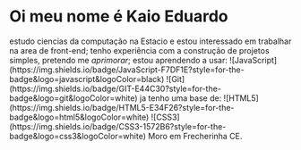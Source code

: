 <h1>Oi meu nome é Kaio Eduardo</h1>
estudo ciencias da computação na Estacio e estou interessado em trabalhar na area de front-end;
tenho experiência com a construção de projetos simples, pretendo me <i>aprimorar</i>;
estou aprendendo a usar:
![JavaScript](https://img.shields.io/badge/JavaScript-F7DF1E?style=for-the-badge&logo=javascript&logoColor=black)
![Git](https://img.shields.io/badge/GIT-E44C30?style=for-the-badge&logo=git&logoColor=white)
ja tenho uma base de:
![HTML5](https://img.shields.io/badge/HTML5-E34F26?style=for-the-badge&logo=html5&logoColor=white)
![CSS3](https://img.shields.io/badge/CSS3-1572B6?style=for-the-badge&logo=css3&logoColor=white)
<!-- area de rede social-->
Moro em Frecherinha CE.

<!---
Newprogram05/Newprogram05 is a ✨ special ✨ repository because its `README.md` (this file) appears on your GitHub profile.
You can click the Preview link to take a look at your changes.
--->
